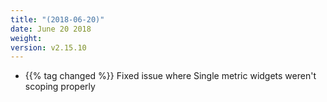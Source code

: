 ```yaml
---
title: "(2018-06-20)"
date: June 20 2018
weight:
version: v2.15.10
---
```


- {{% tag changed %}} Fixed issue where Single metric widgets weren't scoping properly
